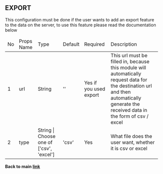 ## EXPORT ##

This configuration must be done if the user wants to add an export feature to the data on the server, to use this feature please read the documentation below

<table>
  <thead>
    <tr>
      <td>No</td>
      <td>Props Name</td>
      <td>Type</td>
      <td>Default</td>
      <td>Required</td>
      <td>Description</td>
    </tr>
</thead>
<tbody>
  <tr>
    <td>1</td>
    <td>url</td>
    <td>String</td>
    <td>''</td>
    <td>Yes if you used export</td>
    <td>This url must be filled in, because this module will automatically request data for the destination url and then automatically generate the received data in the form of csv / excel</td>
  </tr>
  <tr>
    <td>2</td>
    <td>type</td>
    <td>String | Choose one of ['csv', 'excel']</td>
    <td>'csv'</td>
    <td>Yes</td>
    <td>What file does the user want, whether it is csv or excel</td>
  </tr>
</tbody>
</table>

<b>Back to main <a href="https://github.com/azharprabudi/react-autogenerate-crud">link</a> 
